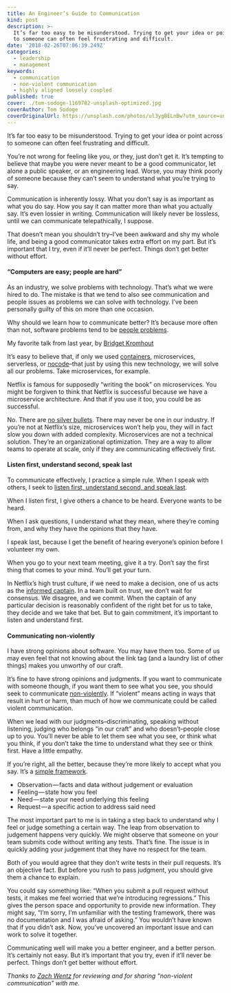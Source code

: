```yaml
---
title: An Engineer’s Guide to Communication
kind: post
description: >-
  It’s far too easy to be misunderstood. Trying to get your idea or point across
  to someone can often feel frustrating and difficult.
date: '2018-02-26T07:06:39.249Z'
categories:
  - leadership
  - management
keywords:
  - communication
  - non-violent communication
  - highly aligned loosely coupled
published: true
cover: ./tom-sodoge-1169782-unsplash-optimized.jpg
coverAuthor: Tom Sodoge
coverOriginalUrl: https://unsplash.com/photos/ul3ygBELnBw?utm_source=unsplash&utm_medium=referral&utm_content=creditCopyText
---
```


It’s far too easy to be misunderstood. Trying to get your idea or point across to someone can often feel frustrating and difficult.

You’re not wrong for feeling like you, or they, just don’t get it. It’s tempting to believe that maybe you were never meant to be a good communicator, let alone a public speaker, or an engineering lead. Worse, you may think poorly of someone because they can’t seem to understand what you’re trying to say.

Communication is inherently lossy. What you don’t say is as important as what you do say. How you say it can matter more than what you actually say. It’s even lossier in writing. Communication will likely never be lossless, until we can communicate telepathically, I suppose.

That doesn’t mean you shouldn’t try–I’ve been awkward and shy my whole life, and being a good communicator takes extra effort on my part. But it’s important that I try, even if it’ll never be perfect. Things don’t get better without effort.

#### “Computers are easy; people are hard”

As an industry, we solve problems with technology. That’s what we were hired to do. The mistake is that we tend to also see communication and people issues as problems we can solve with technology. I’ve been personally guilty of this on more than one occasion.

Why should we learn how to communicate better? It’s because more often than not, software problems tend to be [people problems](https://blog.fogcreek.com/all-software-problems-are-people-problems-interview-with-roy-osherove/).

My favorite talk from last year, by [Bridget Kromhout](https://twitter.com/bridgetkromhout)

It’s easy to believe that, if only we used [containers](https://queue.acm.org/detail.cfm?id=3185224), microservices, serverless, or [nocode](https://github.com/kelseyhightower/nocode)–that just by using this new technology, we will solve all our problems. Take microservices, for example.

Netflix is famous for supposedly “writing the book” on microservices. You might be forgiven to think that Netflix is successful because we have a microservice architecture. And that if you use it too, you could be as successful.

No. There are [no silver bullets](http://worrydream.com/refs/Brooks-NoSilverBullet.pdf). There may never be one in our industry. If you’re not at Netflix’s size, microservices won’t help you, they will in fact slow you down with added complexity. Microservices are not a technical solution. They’re an organizational optimization. They are a way to allow teams to operate at scale, only if they are communicating effectively first.

#### Listen first, understand second, speak last

To communicate effectively, I practice a simple rule. When I speak with others, I seek to [listen first, understand second, and speak last](https://youtu.be/8l-YpiiBH4o?t=612).

When I listen first, I give others a chance to be heard. Everyone wants to be heard.

When I ask questions, I understand what they mean, where they’re coming from, and why they have the opinions that they have.

I speak last, because I get the benefit of hearing everyone’s opinion before I volunteer my own.

When you go to your next team meeting, give it a try. Don’t say the first thing that comes to your mind. You’ll get your turn.

In Netflix’s high trust culture, if we need to make a decision, one of us acts as the [informed captain](https://jobs.netflix.com/culture). In a team built on trust, we don’t wait for consensus. We disagree, and we commit. When the captain of any particular decision is reasonably confident of the right bet for us to take, they decide and we take that bet. But to gain commitment, it’s important to listen and understand first.

#### Communicating non-violently

I have strong opinions about software. You may have them too. Some of us may even feel that not knowing about the link tag (and a laundry list of other things) makes you unworthy of our craft.

It’s fine to have strong opinions and judgments. If you want to communicate with someone though, if you want them to see what you see, you should seek to communicate [non-violently](https://medium.com/@eriktorenberg_/on-nonviolent-communication-33ca8c7ebfcb). If “violent” means acting in ways that result in hurt or harm, than much of how we communicate could be called violent communication.

When we lead with our judgments–discriminating, speaking without listening, judging who belongs “in our craft” and who doesn’t–people close up to you. You’ll never be able to let them see what you see, or think what you think, if you don’t take the time to understand what they see or think first. Have a little empathy.

If you’re right, all the better, because they’re more likely to accept what you say. It’s a [simple framework](http://firstround.com/review/power-up-your-team-with-nonviolent-communication-principles/).

*   Observation — facts and data without judgement or evaluation
*   Feeling — state how you feel
*   Need — state your need underlying this feeling
*   Request — a specific action to address said need

The most important part to me is in taking a step back to understand why I feel or judge something a certain way. The leap from observation to judgement happens very quickly. We might observe that someone on your team submits code without writing any tests. That’s fine. The issue is in quickly adding your judgement that they have no respect for the team.

Both of you would agree that they don’t write tests in their pull requests. It’s an objective fact. But before you rush to pass judgment, you should give them a chance to explain.

You could say something like: “When you submit a pull request without tests, it makes me feel worried that we’re introducing regressions.” This gives the person space and opportunity to provide new information. They might say, “I’m sorry, I’m unfamiliar with the testing framework, there was no documentation and I was afraid of asking.” You wouldn’t have known that if you didn’t ask. Now, you’ve uncovered an important issue and can work to solve it together.

Communicating well will make you a better engineer, and a better person. It’s certainly not easy. But it’s important that you try, even if it’ll never be perfect. Things don’t get better without effort.

_Thanks to_ [_Zach Wentz_](https://www.informedcaptain.com/) _for reviewing and for sharing “non-violent communication” with me._